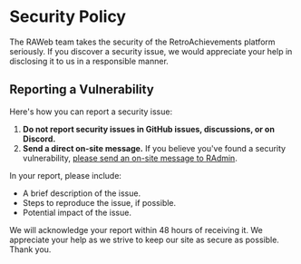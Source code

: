 # Security Policy

The RAWeb team takes the security of the RetroAchievements platform seriously. If you discover a security issue, we would appreciate your help in disclosing it to us in a responsible manner.

## Reporting a Vulnerability

Here's how you can report a security issue:

1. **Do not report security issues in GitHub issues, discussions, or on Discord.**
2. **Send a direct on-site message.** If you believe you've found a security vulnerability, [please send an on-site message to RAdmin](https://retroachievements.org/user/RAdmin).

In your report, please include:

- A brief description of the issue.
- Steps to reproduce the issue, if possible.
- Potential impact of the issue.

We will acknowledge your report within 48 hours of receiving it. We appreciate your help as we strive to keep our site as secure as possible. Thank you.
